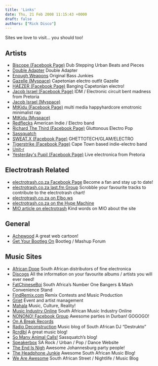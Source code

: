 ```yaml
---
title: 'Links'
date: Thu, 21 Feb 2008 11:15:43 +0000
draft: false
authors: ["Rick Disco"]
---
```


Sites we love to visit... you should too!

Artists
-------

*   [Biscope (Facebook Page)](http://www.facebook.com/pages/Biscope/56014940263?ref=nf#/pages/Biscope/56014940263?v=info&viewas=516229066&ref=nf "Dub Stepping Urban Beats and Pieces") Dub Stepping Urban Beats and Pieces
*   [Double Adapter](http://www.facebook.com/thisisdoubleadapter "Double Adapter") Double Adapter
*   [Enough Weapons](http://www.myspace.com/enoughweapons "Original  Bass Junkies") Original Bass Junkies
*   [Gazelle (Myspace)](http://www.myspace.com/yogazelle "Capetonian electro outfit Gazelle") Capetonian electro outfit Gazelle
*   [HAEZER (Facebook Page)](http://www.facebook.com/pages/HAEZER/24353086721?ref=nf#/pages/HAEZER/24353086721?v=info&viewas=516229066&ref=nf "Banging Capetonian electro!") Banging Capetonian electro!
*   [Jacob Israel (Facebook Page)](http://www.facebook.com/pages/Jacob-Israel/8633358962 "IDM / Electronic circuit bent madness from Pretoria") IDM / Electronic circuit bent madness from Pretoria
*   [Jacob Israel (Myspace)](http://www.myspace.com/jacobisrael)
*   [MtKidu (Facebook Page)](http://www.facebook.com/pages/MTKIDU/7884414245 "multi media happyhardcore emotronic minimalist rap") multi media happyhardcore emotronic minimalist rap
*   [MtKidu (Myspace)](http://www.myspace.com/mtkidu)
*   [Redflecks](http://www.redflecks.com/ "American Indie / Electro band") American Indie / Electro band
*   [Richard The Third (Facebook Page)](http://www.facebook.com/pages/Richard-the-Third/20911720275?ref=nf#/pages/Richard-the-Third/20911720275?v=info&viewas=516229066&ref=nf "Gluttonous Electro Pop") Gluttonous Electro Pop
*   [Sassquatch](http://www.facebook.com/pages/Sassquatch/8734129116)
*   [SWEAT.X (Facebook Page)](http://www.facebook.com/pages/SWEATX/10047326953?ref=nf#/pages/SWEATX/10047326953?v=info&viewas=516229066&ref=nf "GHETTOTECH/GLAM/ELECTRO") GHETTOTECH/GLAM/ELECTRO
*   [Tigerstrike (Facebook Page)](http://www.facebook.com/pages/TIGERSTRIKE-Band/40003691442?ref=nf#/pages/TIGERSTRIKE-Band/40003691442?v=info&viewas=516229066&ref=nf "Cape Town based indie-electro band") Cape Town based indie-electro band
*   [Unit-r](http://www.unit-r.com/)
*   [Yesterday's Pupil (Facebook Page)](http://www.facebook.com/pages/YESTERDAYS-PUPIL/21439367037?ref=nf#/pages/YESTERDAYS-PUPIL/21439367037?v=info&viewas=516229066&ref=nf "Live electronica from Pretoria") Live electronica from Pretoria

Electrotrash Related
--------------------

*   [electrotrash.co.za Facebook Page](http://www.facebook.com/pages/electrotrashcoza/56337017289 "Become a fan and stay up to date!") Become a fan and stay up to date!
*   [electrotrash.co.za last.fm Group](http://www.last.fm/group/electrotrash.co.za "Scrobble your favourite tracks to contribute to the electrotrash chart!") Scrobble your favourite tracks to contribute to the electrotrash chart!
*   [electrotrash.co.za on Elbo.ws](http://elbo.ws/blog/8164/)
*   [electrotrash.co.za on the Hype Machine](http://hypem.com/list/10540)
*   [MIO article on electrotrash](http://www.mio.co.za/article.php?cat=&id=679 "Kind words on MIO about the site") Kind words on MIO about the site

General
-------

*   [Achewood](http://achewood.com/ "A great web cartoon!") A great web cartoon!
*   [Get Your Bootleg On](http://www.gybo5.com/ "Bootleg / Mashup Forum") Bootleg / Mashup Forum

Music Sites
-----------

*   [African Dope](http://www.africandope.co.za/ "South African distributors of fine electronica") South African distributors of fine electronica
*   [Discogs](http://www.discogs.com/ "All the information on your favourite albums / artists you will ever need!") All the information on your favourite albums / artists you will ever need!
*   [FatChineseBoi](http://fatchineseboi.blogspot.com/ "South Africa’s Number One Bangers & Mash Convenience Stand") South Africa’s Number One Bangers & Mash Convenience Stand
*   [FindRemix.com](http://findremix.com/ "Remix Contests and Music Production") Remix Contests and Music Production
*   [Griet](http://www.griet.co.za/ "Event and artist management") Event and artist management
*   [Mahala](http://www.mahala.co.za/ "Music, Culture, Reality!") Music, Culture, Reality!
*   [Music Industry Online](http://www.mio.co.za/ "South African Music Industry Online") South African Music Industry Online
*   [NONONO! Facebook Group](http://www.facebook.com/group.php?gid=4042856794 "Awesome parties in Durban! GOGOGO!") Awesome parties in Durban! GOGOGO!
*   [On A Break Records](http://www.onabreakrecords.com/)
*   [Radio Deconstruction](http://radiodeconstruction.blogspot.com/ "Music blog of South African DJ “Destrukto”") Music blog of South African DJ “Destrukto”
*   [Rcrdlbl](http://rcrdlbl.com/ "A great music blog!") A great music blog!
*   [So Many Animal Calls!](http://so-many-animal-calls.blogspot.com/ "Sassquatch’s blog!") Sassquatch’s blog!
*   [Speakerbox](http://www.speakerbox.co.za/ "SA Rock / Urban / Pop / Dance Website") SA Rock / Urban / Pop / Dance Website
*   [The End Is Nigh](http://endisnighsa.blogspot.com/ "Awesome Johannesburg party people!") Awesome Johannesburg party people!
*   [The Headphone Junkie](http://theheadphonejunkie.blogspot.com/ "Awesome South African Music Blog!") Awesome South African Music Blog!
*   [We Are Awesome](http://www.we-are-awesome.com/ "South African Street / Nightlife / Music Blog") South African Street / Nightlife / Music Blog
